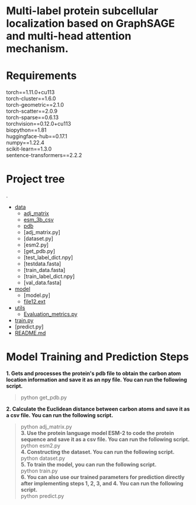 # Multi-label protein subcellular localization based on GraphSAGE and multi-head attention mechanism.  

**Requirements**
=
torch==1.11.0+cu113  
torch-cluster==1.6.0  
torch-geometric==2.1.0  
torch-scatter==2.0.9  
torch-sparse==0.6.13  
torchvision==0.12.0+cu113  
biopython==1.81  
huggingface-hub==0.17.1  
numpy==1.22.4  
scikit-learn==1.3.0  
sentence-transformers==2.2.2  


# Project tree

.
 * [data](./dir2)
   * [adj_matrix](./dir2/file21.ext)
   * [esm_3b_csv](./dir2/file22.ext)
   * [pdb](./dir2/file23.ext)
   * [adj_matrix.py]
   * [dataset.py]
   * [esm2.py]
   * [get_pdb.py]
   * [test_label_dict.npy]
   * [testdata.fasta]
   * [train_data.fasta]
   * [train_label_dict.npy]
   * [val_data.fasta]
 * [model](./dir1)
   * [model.py]
   * [file12.ext](./dir1/file12.ext)
 * [utils](./file_in_root.ext)
   * [Evaluation_metrics.py](./dir1/file12.ext)
 * [train.py](./file_in_root.ext)
 * [predict.py]
 * [README.md](./README.md)
 

**Model Training and Prediction Steps**
=
**1. Gets and processes the protein's pdb file to obtain the carbon atom location information and save it as an npy file. You can run the following script.**   
> python get_pdb.py
  
**2. Calculate the Euclidean distance between carbon atoms and save it as a csv file. You can run the following script.**  
> python adj_matrix.py        
**3. Use the protein language model ESM-2 to code the protein sequence and save it as a csv file. You can run the following script.**    
python esm2.py    
**4. Constructing the dataset. You can run the following script.**  
python dataset.py    
**5. To train the model, you can run the following script.**    
python train.py    
**6. You can also use our trained parameters for prediction directly after implementing steps 1, 2, 3, and 4. You can run the following script.**  
python predict.py    
